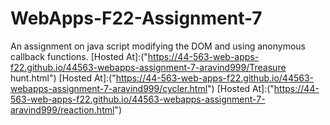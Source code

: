 # WebApps-F22-Assignment-7
An assignment on java script modifying the DOM and using anonymous callback functions.
[Hosted At]:("https://44-563-web-apps-f22.github.io/44563-webapps-assignment-7-aravind999/Treasure hunt.html")
[Hosted At]:("https://44-563-web-apps-f22.github.io/44563-webapps-assignment-7-aravind999/cycler.html")
[Hosted At]:("https://44-563-web-apps-f22.github.io/44563-webapps-assignment-7-aravind999/reaction.html")


